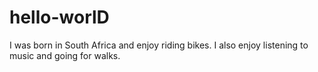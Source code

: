 # hello-worlD

I was born in South Africa and enjoy riding bikes.
I also enjoy listening to music and going for walks.
